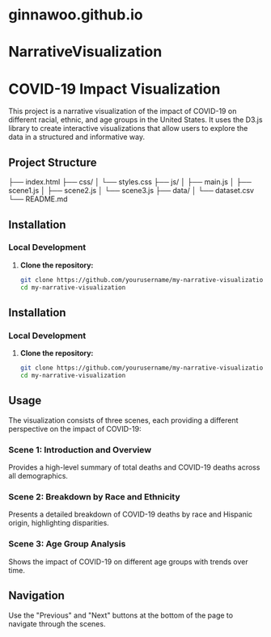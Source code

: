 # ginnawoo.github.io
# NarrativeVisualization

# COVID-19 Impact Visualization

This project is a narrative visualization of the impact of COVID-19 on different racial, ethnic, and age groups in the United States. It uses the D3.js library to create interactive visualizations that allow users to explore the data in a structured and informative way.

## Project Structure

├── index.html
├── css/
│ └── styles.css
├── js/
│ ├── main.js
│ ├── scene1.js
│ ├── scene2.js
│ └── scene3.js
├── data/
│ └── dataset.csv
└── README.md


## Installation

### Local Development

1. **Clone the repository:**
   ```bash
   git clone https://github.com/yourusername/my-narrative-visualization.git
   cd my-narrative-visualization
   ```


## Installation

### Local Development

1. **Clone the repository:**
   ```bash
   git clone https://github.com/yourusername/my-narrative-visualization.git
   cd my-narrative-visualization
   ```

## Usage
The visualization consists of three scenes, each providing a different perspective on the impact of COVID-19:

### Scene 1: Introduction and Overview

Provides a high-level summary of total deaths and COVID-19 deaths across all demographics.

### Scene 2: Breakdown by Race and Ethnicity

Presents a detailed breakdown of COVID-19 deaths by race and Hispanic origin, highlighting disparities.

### Scene 3: Age Group Analysis

Shows the impact of COVID-19 on different age groups with trends over time.

## Navigation
Use the "Previous" and "Next" buttons at the bottom of the page to navigate through the scenes.












